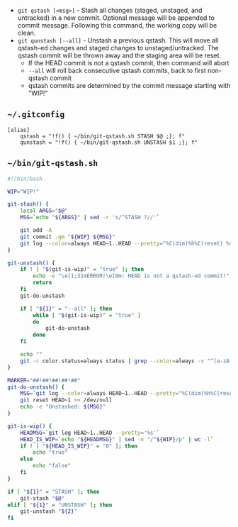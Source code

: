 <!-- ### Page Linked from setup-git-aliases.md ### -->
* `git qstash [<msg>]` - Stash all changes (staged, unstaged, and untracked) in a new commit.  Optional message will be appended to commit message.  Following this command, the working copy will be clean.
* `git qunstash [--all]` - Unstash a previous qstash.  This will move all qstash-ed changes and staged changes to unstaged/untracked.  The qstash commit will be thrown away and the staging area will be reset.
    * If the HEAD commit is not a qstash commit, then command will abort
    * `--all` will roll back consecutive qstash commits, back to first non-qstash commit
    * qstash commits are determined by the commit message starting with "WIP!"

## `~/.gitconfig`
```
[alias]
    qstash = "!f() { ~/bin/git-qstash.sh STASH $@ ;}; f"
    qunstash = "!f() { ~/bin/git-qstash.sh UNSTASH $1 ;}; f"
```

## `~/bin/git-qstash.sh`
```bash
#!/bin/bash

WIP="WIP!"

git-stash() {
    local ARGS="$@"
    MSG=`echo "${ARGS}" | sed -r 's/^STASH ?//'`

    git add -A
    git commit -qm "${WIP} ${MSG}"
    git log --color=always HEAD~1..HEAD --pretty="%C(dim)%h%C(reset) %s" --name-status  | sed '/^\s*$/d'
}

git-unstash() {
    if ! [ "$(git-is-wip)" = "true" ]; then
        echo -e "\e[1;31mERROR!\e[0m: HEAD is not a qstash-ed commit!"
        return
    fi
    git-do-unstash

    if [ "${1}" = "--all" ]; then
        while [ "$(git-is-wip)" = "true" ]
        do
            git-do-unstash
        done
    fi

    echo ""
    git -c color.status=always status | grep --color=always -v "^[a-zA-Z].*[^:]$" | sed -r '/\(use "git (pull|add|checkout)/d' | sed '/^\s*$/d'
}

MARKER="##!##!##!##!##"
git-do-unstash() {
    MSG=`git log --color=always HEAD~1..HEAD --pretty="%C(dim)%h%C(reset) %C(bold green)${MARKER}%ad${MARKER}%C(reset) %s" | sed -r "s/${MARKER}(.{16}).*${MARKER}/\1/"`
    git reset HEAD~1 >> /dev/null
    echo -e "Unstashed: ${MSG}"
}

git-is-wip() {
    HEADMSG=`git log HEAD~1..HEAD --pretty='%s'`
    HEAD_IS_WIP=`echo "${HEADMSG}" | sed -n "/^${WIP}/p" | wc -l`
    if ! [ "${HEAD_IS_WIP}" = "0" ]; then
        echo "true"
    else
        echo "false"
    fi
}

if [ "${1}" = "STASH" ]; then
    git-stash "$@"
elif [ "${1}" = "UNSTASH" ]; then
    git-unstash "${2}"
fi
```
